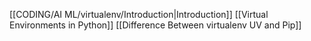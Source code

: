 [[CODING/AI ML/virtualenv/Introduction|Introduction]]
[[Virtual Environments in Python]]
[[Difference Between virtualenv UV and Pip]]

